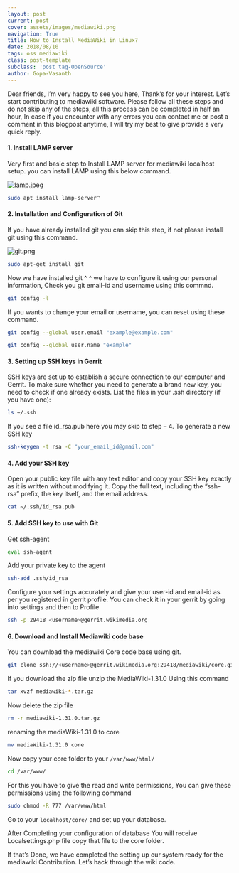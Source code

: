 ```yaml
---
layout: post
current: post
cover: assets/images/mediawiki.png
navigation: True
title: How to Install MediaWiki in Linux?
date: 2018/08/10
tags: oss mediawiki
class: post-template
subclass: 'post tag-OpenSource'
author: Gopa-Vasanth
---
```


Dear friends, I’m very happy to see you here, Thank’s for your interest. Let’s start contributing to mediawiki software. Please follow all these steps and do not skip any of the steps, all this process can be completed  in half an hour, In case if you encounter with any errors you can contact me or post a comment in this blogpost anytime,  I will try my best to give provide a  very quick reply.

#### 1. Install LAMP server

Very first and basic step to Install LAMP server for mediawiki localhost setup. you can install LAMP using this below command. 

![lamp.jpeg](assets/images/lamp.jpeg)

```bash
sudo apt install lamp-server^
```

#### 2. Installation and Configuration of Git

If you have already installed git you can skip this step, if not please install git using this command.

![git.png](assets/images/git.png)

```bash
sudo apt-get install git
```

Now we have installed git ^ ^ we have to configure it using our personal information, Check you git email-id and username using this commnd.

```bash
git config -l
```

If you wants to change your email  or username, you can reset using these command.

```bash
git config --global user.email "example@example.com"
```

```bash
git config --global user.name "example"
```

#### 3. Setting up SSH keys in Gerrit

SSH keys are set up to establish a secure connection to our computer and Gerrit. To make sure whether you need to generate a brand new key, you need to check if one already exists. List the files in your .ssh directory (if you have one):

```bash
ls ~/.ssh
```

If you see a file id_rsa.pub here you may skip to step – 4.
To generate a new SSH key

```bash
ssh-keygen -t rsa -C "your_email_id@gmail.com"
```

#### 4. Add your SSH key

Open your public key file with any text editor and copy your SSH key exactly as it is written without modifying it. Copy the full text, including the “ssh-rsa” prefix, the key itself, and the email address.

```bash
cat ~/.ssh/id_rsa.pub
```

#### 5. Add SSH key to use with Git

Get ssh-agent

```bash
eval ssh-agent
```

Add your private key to the agent

```bash
ssh-add .ssh/id_rsa
```

Configure your settings accurately and give your user-id and email-id as per you registered in gerrit profile. You can check it in your gerrit by going into settings and then to Profile

```bash
ssh -p 29418 <username>@gerrit.wikimedia.org
```

#### 6. Download and Install Mediawiki code base

You can download the mediawiki Core code base using git.

```bash
git clone ssh://<username>@gerrit.wikimedia.org:29418/mediawiki/core.git
```

If you download the zip file unzip the MediaWiki-1.31.0 Using this command

```bash
tar xvzf mediawiki-*.tar.gz
```

Now delete the zip file

```bash
rm -r mediawiki-1.31.0.tar.gz
```

renaming the mediaWiki-1.31.0 to core
```bash
mv mediaWiki-1.31.0 core
```

Now copy your core folder to your `/var/www/html/`

```bash
cd /var/www/
```

For this you have to give the read and write permissions, You can give these permissions using the following command

```bash
sudo chmod -R 777 /var/www/html
```

Go to your `localhost/core/` and set up your database.

After Completing your configuration of database You will receive Localsettings.php file copy that file to the core folder.

If that’s Done, we have completed the setting up our system ready for the mediawiki Contribution. Let’s hack through the wiki code.